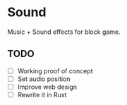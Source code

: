 # Sound
Music + Sound effects for block game.

## TODO
- [ ] Working proof of concept
- [ ] Set audio position
- [ ] Improve web design
- [ ] Rewrite it in Rust
